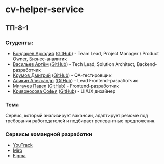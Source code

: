 # cv-helper-service

## ТП-8-1

### Студенты:
- [Бондарев Аркадий](https://vk.com/kunidza) ([GitHub](https://github.com/CalmEnot)) - Team Lead, Project Manager / Product Owner, Бизнес-аналитик
- [Васильев Артём](https://vk.com/basil0ne) ([GitHub](https://github.com/mxnmiraii)) - Tech Lead, Solution Architect, Backend-разработчик
- [Крумов Дмитрий](https://vk.com/dkrumov) ([GitHub](https://github.com/DmitriiKr991)) - QA-тестировщик
- [Аликин Александр](https://vk.com/elovelovelov) ([GitHub](https://github.com/AlejandroAlikin)) - Lead Frontend-разработчик
- [Мигачев Павел](https://vk.com/pasheeek) ([GitHub](https://github.com/Emmys0n)) - Frontend-разработчик
- [Кривоносова Софья](https://vk.com/sourlsweety) ([GitHub](https://github.com/sourlsweety)) - UI/UX дизайнер

### Тема
Сервис, который анализирует вакансии, адаптирует резюме под требования работодателей и подбирает релевантные предложения.

### Сервисы командной разработки
  - [YouTrack](https://codenest.youtrack.cloud/projects/0-1)
  - [Miro](https://miro.com/app/board/uXjVIZbfiP8=/?share_link_id=647696783087)
  - [Figma](https://www.figma.com/design/0OOxRgldXLFqAwFYJGFBdw/Untitled?node-id=1-4237&t=wZMH8RiMSeA4Ttob-0
)
